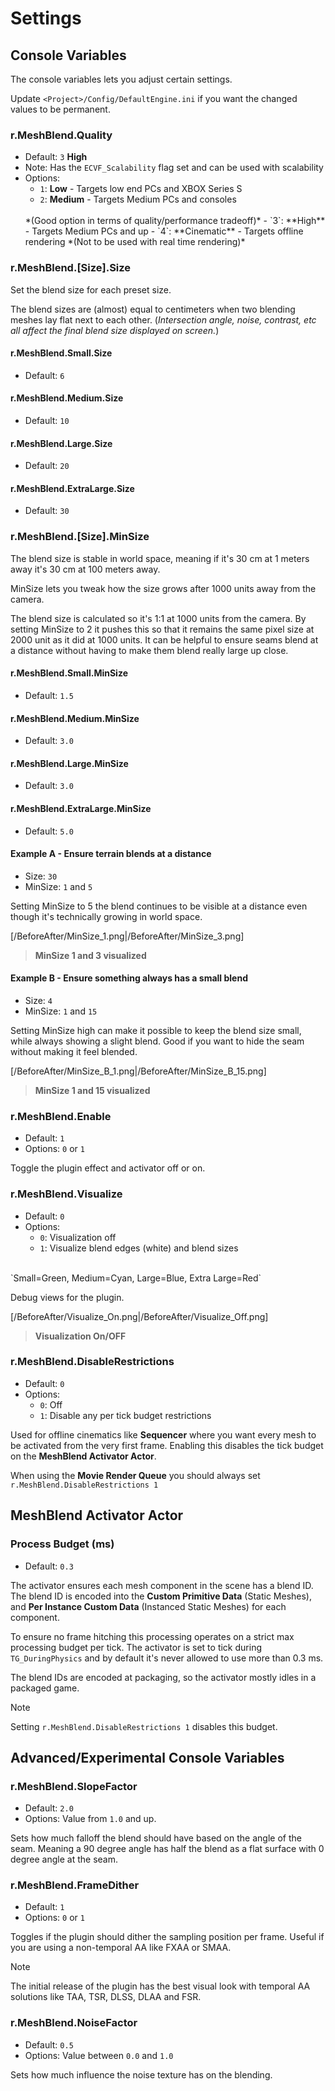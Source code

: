 # Settings

## Console Variables

The console variables lets you adjust certain settings.

Update `<Project>/Config/DefaultEngine.ini` if you want the changed values to be permanent.

### r.MeshBlend.Quality

- Default: `3` **High**
- Note: Has the `ECVF_Scalability` flag set and can be used with scalability
- Options:
   - `1`: **Low** - Targets low end PCs and XBOX Series S
   - `2`: **Medium** - Targets Medium PCs and consoles 
   <br>
   *(Good option in terms of quality/performance tradeoff)*
   - `3`: **High** - Targets Medium PCs and up
   - `4`: **Cinematic** - Targets offline rendering *(Not to be used with real time rendering)*

### r.MeshBlend.[Size].Size

Set the blend size for each preset size.

The blend sizes are (almost) equal to centimeters when two blending meshes lay flat next to each other. (*Intersection angle, noise, contrast, etc all affect the final blend size displayed on screen.*)

#### r.MeshBlend.Small.Size

- Default: `6`

#### r.MeshBlend.Medium.Size

- Default: `10`

#### r.MeshBlend.Large.Size

- Default: `20`

#### r.MeshBlend.ExtraLarge.Size

- Default: `30`

### r.MeshBlend.[Size].MinSize

The blend size is stable in world space, meaning if it's 30 cm at 1 meters away it's 30 cm at 100 meters away.

MinSize lets you tweak how the size grows after 1000 units away from the camera. 

The blend size is calculated so it's 1:1 at 1000 units from the camera. By setting MinSize to 2 it pushes this so that it remains the same pixel size at 2000 unit as it did at 1000 units.
It can be helpful to ensure seams blend at a distance without having to make them blend really large up close.

#### r.MeshBlend.Small.MinSize

- Default: `1.5`

#### r.MeshBlend.Medium.MinSize

- Default: `3.0`

#### r.MeshBlend.Large.MinSize

- Default: `3.0`

#### r.MeshBlend.ExtraLarge.MinSize

- Default: `5.0`

#### Example A - Ensure terrain blends at a distance

- Size: `30`
- MinSize: `1` and `5`

Setting MinSize to 5 the blend continues to be visible at a distance even though it's technically growing in world space.

[/BeforeAfter/MinSize_1.png|/BeforeAfter/MinSize_3.png]
> **MinSize 1 and 3 visualized**


#### Example B - Ensure something always has a small blend

- Size: `4`
- MinSize: `1` and `15`

Setting MinSize high can make it possible to keep the blend size small, while always showing a slight blend. Good if you want to hide the seam without making it feel blended.

[/BeforeAfter/MinSize_B_1.png|/BeforeAfter/MinSize_B_15.png]
> **MinSize 1 and 15 visualized**

### r.MeshBlend.Enable

- Default: `1`
- Options: `0` or `1`

Toggle the plugin effect and activator off or on.

### r.MeshBlend.Visualize

- Default: `0`
- Options:
   - `0`: Visualization off
   - `1`: Visualize blend edges (white) and blend sizes
<br>
`Small=Green, Medium=Cyan, Large=Blue, Extra Large=Red`

Debug views for the plugin. 

[/BeforeAfter/Visualize_On.png|/BeforeAfter/Visualize_Off.png]
> **Visualization On/OFF**


### r.MeshBlend.DisableRestrictions

- Default: `0`
- Options:
   - `0`: Off
   - `1`: Disable any per tick budget restrictions

Used for offline cinematics like **Sequencer** where you want every mesh to be activated from the very first frame.
Enabling this disables the tick budget on the **MeshBlend Activator Actor**.

When using the **Movie Render Queue** you should always set `r.MeshBlend.DisableRestrictions 1`


## MeshBlend Activator Actor

### Process Budget (ms)

- Default: `0.3`

The activator ensures each mesh component in the scene has a blend ID. The blend ID is encoded into the **Custom Primitive Data** (Static Meshes), and **Per Instance Custom Data** (Instanced Static Meshes) for each component.

To ensure no frame hitching this processing operates on a strict max processing budget per tick. The activator is set to tick during `TG_DuringPhysics` and by default it's never allowed to use more than 0.3 ms.

The blend IDs are encoded at packaging, so the activator mostly idles in a packaged game.

> [!NOTE]
> Setting `r.MeshBlend.DisableRestrictions 1` disables this budget.


## Advanced/Experimental Console Variables

### r.MeshBlend.SlopeFactor

- Default: `2.0`
- Options: Value from `1.0` and up.

Sets how much falloff the blend should have based on the angle of the seam. Meaning a 90 degree angle has half the blend as a flat surface with 0 degree angle at the seam.

### r.MeshBlend.FrameDither

- Default: `1`
- Options: `0` or `1`

Toggles if the plugin should dither the sampling position per frame. Useful if you are using a non-temporal AA like FXAA or SMAA.

> [!NOTE]
> The initial release of the plugin has the best visual look with temporal AA solutions like TAA, TSR, DLSS, DLAA and FSR.

### r.MeshBlend.NoiseFactor

- Default: `0.5`
- Options: Value between `0.0` and `1.0`

Sets how much influence the noise texture has on the blending.
